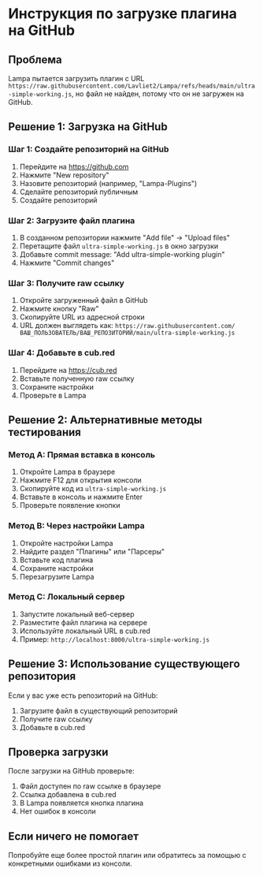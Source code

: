 # Инструкция по загрузке плагина на GitHub

## Проблема
Lampa пытается загрузить плагин с URL `https://raw.githubusercontent.com/Lavliet2/Lampa/refs/heads/main/ultra-simple-working.js`, но файл не найден, потому что он не загружен на GitHub.

## Решение 1: Загрузка на GitHub

### Шаг 1: Создайте репозиторий на GitHub
1. Перейдите на https://github.com
2. Нажмите "New repository"
3. Назовите репозиторий (например, "Lampa-Plugins")
4. Сделайте репозиторий публичным
5. Создайте репозиторий

### Шаг 2: Загрузите файл плагина
1. В созданном репозитории нажмите "Add file" → "Upload files"
2. Перетащите файл `ultra-simple-working.js` в окно загрузки
3. Добавьте commit message: "Add ultra-simple-working plugin"
4. Нажмите "Commit changes"

### Шаг 3: Получите raw ссылку
1. Откройте загруженный файл в GitHub
2. Нажмите кнопку "Raw"
3. Скопируйте URL из адресной строки
4. URL должен выглядеть как: `https://raw.githubusercontent.com/ВАШ_ПОЛЬЗОВАТЕЛЬ/ВАШ_РЕПОЗИТОРИЙ/main/ultra-simple-working.js`

### Шаг 4: Добавьте в cub.red
1. Перейдите на https://cub.red
2. Вставьте полученную raw ссылку
3. Сохраните настройки
4. Проверьте в Lampa

## Решение 2: Альтернативные методы тестирования

### Метод A: Прямая вставка в консоль
1. Откройте Lampa в браузере
2. Нажмите F12 для открытия консоли
3. Скопируйте код из `ultra-simple-working.js`
4. Вставьте в консоль и нажмите Enter
5. Проверьте появление кнопки

### Метод B: Через настройки Lampa
1. Откройте настройки Lampa
2. Найдите раздел "Плагины" или "Парсеры"
3. Вставьте код плагина
4. Сохраните настройки
5. Перезагрузите Lampa

### Метод C: Локальный сервер
1. Запустите локальный веб-сервер
2. Разместите файл плагина на сервере
3. Используйте локальный URL в cub.red
4. Пример: `http://localhost:8000/ultra-simple-working.js`

## Решение 3: Использование существующего репозитория

Если у вас уже есть репозиторий на GitHub:
1. Загрузите файл в существующий репозиторий
2. Получите raw ссылку
3. Добавьте в cub.red

## Проверка загрузки

После загрузки на GitHub проверьте:
1. Файл доступен по raw ссылке в браузере
2. Ссылка добавлена в cub.red
3. В Lampa появляется кнопка плагина
4. Нет ошибок в консоли

## Если ничего не помогает

Попробуйте еще более простой плагин или обратитесь за помощью с конкретными ошибками из консоли.
